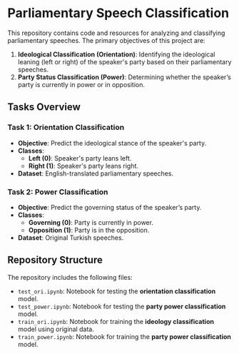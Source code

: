 # Parliamentary Speech Classification

This repository contains code and resources for analyzing and classifying parliamentary speeches. The primary objectives of this project are:

1. **Ideological Classification (Orientation)**: Identifying the ideological leaning (left or right) of the speaker's party based on their parliamentary speeches.
2. **Party Status Classification (Power)**: Determining whether the speaker’s party is currently in power or in opposition.

## Tasks Overview

### Task 1: Orientation Classification
- **Objective**: Predict the ideological stance of the speaker's party.
- **Classes**:
  - **Left (0)**: Speaker's party leans left.
  - **Right (1)**: Speaker's party leans right.
- **Dataset**: English-translated parliamentary speeches.

### Task 2: Power Classification
- **Objective**: Predict the governing status of the speaker’s party.
- **Classes**:
  - **Governing (0)**: Party is currently in power.
  - **Opposition (1)**: Party is in the opposition.
- **Dataset**: Original Turkish speeches.

## Repository Structure

The repository includes the following files:
- `test_ori.ipynb`: Notebook for testing the **orientation classification** model.
- `test_power.ipynb`: Notebook for testing the **party power classification** model.
- `train_ori.ipynb`: Notebook for training the **ideology classification** model using original data.
- `train_power.ipynb`: Notebook for training the **party power classification** model.



